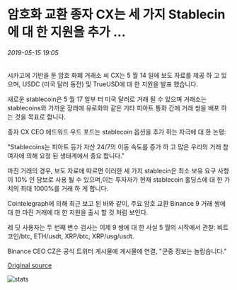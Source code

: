 # 암호화 교환 종자 CX는 세 가지 Stablecin에 대 한 지원을 추가 ...

###### 2019-05-15 19:05

시카고에 기반을 둔 암호 화폐 거래소 씨 CX는 5 월 14 일에 보도 자료를 제공 하 고 있으며, USDC (미국 달러 동전) 및 TrueUSD에 대 한 지원을 발표 했습니다.

새로운 stablecoin은 5 월 17 일부 터 미국 달러로 거래 될 수 있으며 거래소는 stablecoins와 가까운 장래에 유로화와 같은 기타 피아트 통화 간에 거래 쌍을 배포 하는 것을 목표로 합니다.

종자 CX CEO 에드워드 우드 포드는 stablecoin 옵션을 추가 하는 자극에 대 한 논평:

"Stablecoins는 피아트 등가 자산 24/7의 이동 속도를 증가 하 고 많은 우리의 거래 참여자에 의해 요청 된 생태계에서 중요 합니다."

마진 거래의 경우, 보도 자료에 따르면 이러한 세 가지 stablecin은 최소 보유 요구 사항이 10% 인 담보로 사용 될 수 있으며,이는 투자자가 현재 stablecoin 홀딩스에 대 한 가치의 최대 1000%를 거래 하 게 합니다.

Cointelegraph에 의해 최근 보고 된 바와 같이, 주요 암호 교환 Binance 9 거래 쌍에 대 한 마진 거래에 대 한 지원을 출시 할 것 처럼 보인다.

레 딧 사용자는 두 번째 변수 검사는 이제 9 쌍에 대 한 사실 5 월의 시작에서 관찰: 비트 코인/btc, ETH/usdt, XRP/btc, XRP/usg/usdt.

Binance CEO CZ은 공식 트위터 게시물에 게시물에 연결, "군중 정보는 놀랍습니다."

[Original source](https://cointelegraph.com/news/crypto-exchange-seed-cx-adds-support-for-three-stablecoins)

![stats](https://c.statcounter.com/11760860/0/a89fa40b/1/ "stats")